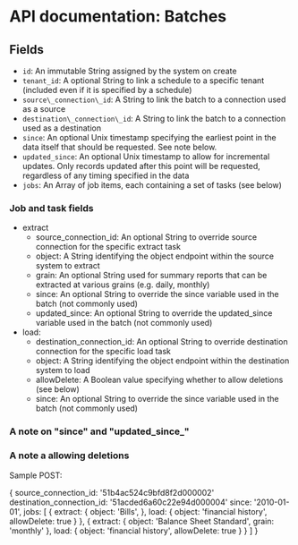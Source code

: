 # API documentation: Batches

## Fields

* `id`: An immutable String assigned by the system on create
* `tenant_id`: A optional String to link a schedule to a specific tenant (included even if it is specified by a schedule)
* `source\_connection\_id`: A String to link the batch to a connection used as a source
* `destination\_connection\_id`: A String to link the batch to a connection used as a destination
* `since`: An optional Unix timestamp specifying the earliest point in the data itself that should be requested. See note below.
* `updated_since`: An optional Unix timestamp to allow for incremental updates. Only records updated after this point will be requested, regardless of any timing specified in the data
* `jobs`: An Array of job items, each containing a set of tasks (see below)

### Job and task fields

* extract
    * source\_connection\_id: An optional String to override source connection for the specific extract task
    * object: A String identifying the object endpoint within the source system to extract
    * grain: An optional String used for summary reports that can be extracted at various grains (e.g. daily, monthly)
    * since: An optional String to override the since variable used in the batch (not commonly used)
    * updated\_since: An optional String to override the updated\_since variable used in the batch (not commonly used)
* load:
    * destination\_connection\_id: An optional String to override destination connection for the specific load task
    * object: A String identifying the object endpoint within the destination system to load
    * allowDelete: A Boolean value specifying whether to allow deletions (see below)
    * since: An optional String to override the since variable used in the batch (not commonly used)

### A note on "since" and "updated_since_"


### A note a allowing deletions


Sample POST:

{
  source\_connection\_id: '51b4ac524c9bfd8f2d000002'
  destination\_connection\_id: '51acded6a60c22e94d000004'
  since: '2010-01-01',
  jobs: [
    {
      extract: {
        object: 'Bills',
      },
      load: {
        object: 'financial history',
        allowDelete: true
      }
    }, {
      extract: {
        object: 'Balance Sheet Standard',
        grain: 'monthly'
      },
      load: {
        object: 'financial history',
        allowDelete: true
      }
    }
  ]
}

